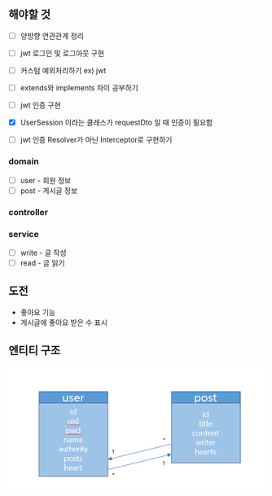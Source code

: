 ## 해야할 것

- [ ] 양방향 연관관계 정리
- [ ] jwt 로그인 및 로그아웃 구현
- [ ] 커스텀 예외처리하기 ex) jwt
- [ ] extends와 implements 차이 공부하기
- [ ] jwt 인증 구현
- [x] UserSession 이라는 클래스가 requestDto 일 때 인증이 필요함
- [ ] jwt 인증 Resolver가 아닌 Interceptor로 구현하기


### domain
- [ ] user - 회원 정보
- [ ] post - 게시글 정보

### controller


### service
- [ ] write - 글 작성
- [ ] read - 글 읽기

## 도전
- 좋아요 기능
- 게시글에 좋아요 받은 수 표시

## 엔티티 구조
<img src="img/entity.png">
